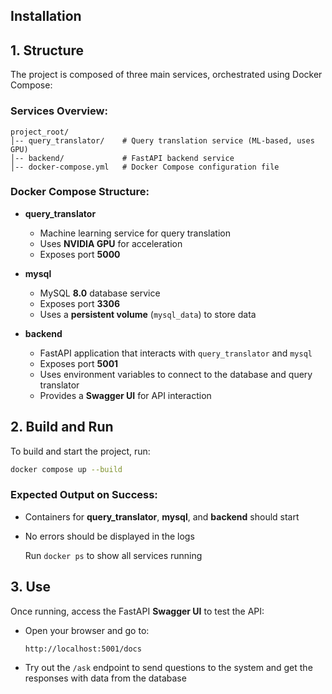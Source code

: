 ## Installation

## 1. Structure

The project is composed of three main services, orchestrated using Docker Compose:

### Services Overview:

```
project_root/
│-- query_translator/    # Query translation service (ML-based, uses GPU)
│-- backend/             # FastAPI backend service
│-- docker-compose.yml   # Docker Compose configuration file
```

### Docker Compose Structure:

- **query_translator**
  - Machine learning service for query translation
  - Uses **NVIDIA GPU** for acceleration
  - Exposes port **5000**

- **mysql**
  - MySQL **8.0** database service
  - Exposes port **3306**
  - Uses a **persistent volume** (`mysql_data`) to store data

- **backend**
  - FastAPI application that interacts with `query_translator` and `mysql`
  - Exposes port **5001**
  - Uses environment variables to connect to the database and query translator
  - Provides a **Swagger UI** for API interaction

## 2. Build and Run

To build and start the project, run:

```sh
docker compose up --build
```

### Expected Output on Success:
- Containers for **query_translator**, **mysql**, and **backend** should start
- No errors should be displayed in the logs

  Run
  `docker ps`
  to show all services running

## 3. Use

Once running, access the FastAPI **Swagger UI** to test the API:

- Open your browser and go to:
  
  ```
  http://localhost:5001/docs
  ```

- Try out the `/ask` endpoint to send questions to the system and get the responses with data from the database


